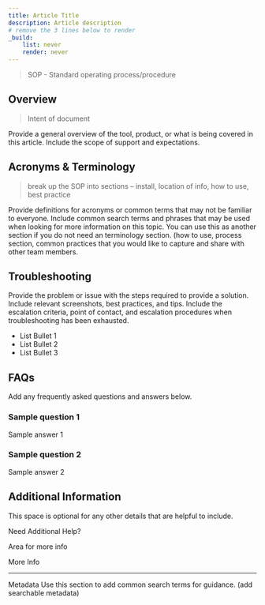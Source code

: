 ```yaml
---
title: Article Title
description: Article description
# remove the 3 lines below to render
_build:
    list: never
    render: never
---
```


> SOP - Standard operating process/procedure

## Overview

> Intent of document

Provide a general overview of the tool, product, or what is being covered in this article.  Include the scope of support and expectations.

## Acronyms & Terminology

> break up the SOP into sections – install, location of info, how to use, best practice

Provide definitions for acronyms or common terms that may not be familiar to everyone. Include common search terms and phrases that may be used when looking for more information on this topic. You can use this as another section if you do not need an terminology section. (how to use, process section, common practices that you would like to capture and share with other team members.

## Troubleshooting

Provide the problem or issue with the steps required to provide a solution. Include relevant screenshots, best practices, and tips. Include the escalation criteria, point of contact, and escalation procedures when troubleshooting has been exhausted.

- List Bullet 1
- List Bullet 2
- List Bullet 3

## FAQs

Add any frequently asked questions and answers below.

### Sample question 1

Sample answer 1

### Sample question 2

Sample answer 2

## Additional Information

This space is optional for any other details that are helpful to include.

Need Additional Help?

Area for more info

More Info

--------------------------------------------------------------------------------------------------------------------------------------------
Metadata
Use this section to add common search terms for guidance. (add searchable metadata)
